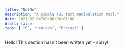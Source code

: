 ```yaml
---
title: "NotNo"
description: "A simple TUI text manipulation tool."
date: 2021-02-04T00:00:00+01:00
draft: false
tags: [ "C", "ncurses", "Project" ]
---
```


Hello! This section hasn't been written yet - sorry!


